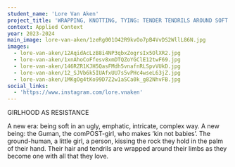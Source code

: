 ```yaml
---
student_name: 'Lore Van Aken'
project_title: 'WRAPPING, KNOTTING, TYING: TENDER TENDRILS AROUND SOFT SKIN'
context: Applied Context
year: 2023-2024
main_image: lore-van-aken/1zeRg001O42R9kvOo7pB4VvDS2WllL86N.jpg
images:
  - lore-van-aken/12AqidAcLzB8i4NP3qbxZogrsIx5OlXR2.jpg
  - lore-van-aken/1xnAhoCoFfesv8xmDTQZoYGClE12twF69.jpg
  - lore-van-aken/146RZR1KJH5QasFMdh5vnafnRLSpvVUkD.jpg
  - lore-van-aken/12_SJVb6k5IUAfxUU7s5vPHc4wseL63jZ.jpg
  - lore-van-aken/1MKgOg4tKo99D7Z2w1aSCa0k_g82NhvFB.jpg
social_links:
  - 'https://www.instagram.com/lore.vnaken'
---
```


GIRLHOOD AS RESISTANCE

A new era: being soft in an ugly, emphatic, intricate, complex way.
A new being: the Guman, the comPOST-girl, who makes ‘kin not babies’.
The ground-human, a little girl, a person, kissing the rock they hold in the palm of their hand.
Their hair and tendrils are wrapped around their limbs as they become one with all that they love.
